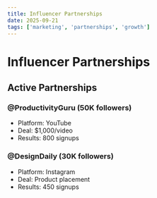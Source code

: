 ```yaml
---
title: Influencer Partnerships
date: 2025-09-21
tags: ['marketing', 'partnerships', 'growth']
---
```


# Influencer Partnerships

## Active Partnerships

### @ProductivityGuru (50K followers)
- Platform: YouTube
- Deal: $1,000/video
- Results: 800 signups

### @DesignDaily (30K followers)
- Platform: Instagram  
- Deal: Product placement
- Results: 450 signups